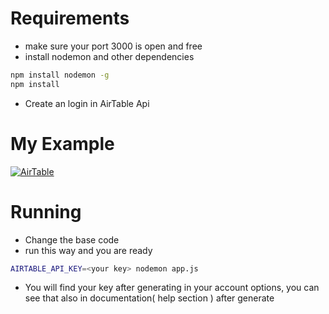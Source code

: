 # Requirements
- make sure your port 3000 is open and free
- install nodemon and other dependencies
```sh
npm install nodemon -g
npm install
```
- Create an login in AirTable Api

# My Example
[![AirTable](https://i.ibb.co/HqQH8jS/airtable.png)](https://ibb.co/bXnK9k0)


# Running
- Change the base code
- run this way and you are ready
```sh
AIRTABLE_API_KEY=<your key> nodemon app.js
```
- You will find your key after generating in your account options, you can see that also in documentation( help section ) after generate